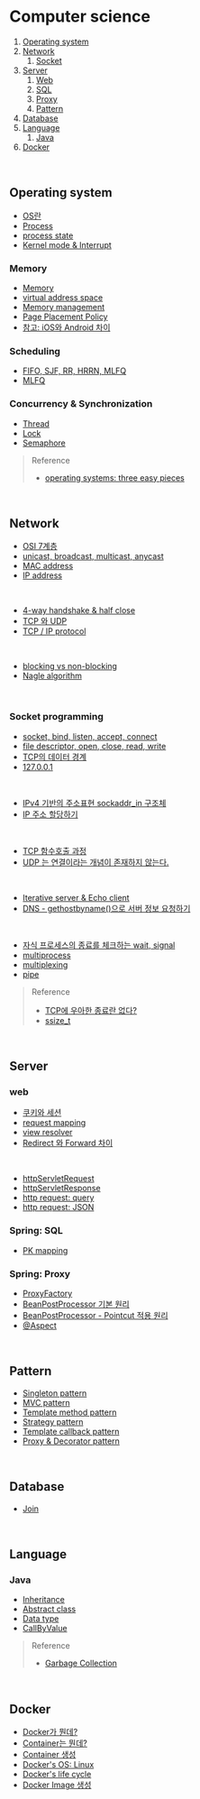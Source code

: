 # Computer science

1. [Operating system](#operating-system)
2. [Network](#network)
   1. [Socket](#socket-programming)
3. [Server](#server)
   1. [Web](#web)
   2. [SQL](#spring-sql)
   3. [Proxy](#spring-proxy)
   4. [Pattern](#pattern)
4. [Database](#database)
5. [Language](#language)
   1. [Java](#java)
6. [Docker](#docker)
<br>

## Operating system

- [OS란](https://github.com/evelyn82ny/Computer-science/blob/master/Operating_system/theory/what_is_OS.md)
- [Process](https://github.com/evelyn82ny/Computer-science/blob/master/Operating_system/theory/process.md)
- [process state](https://github.com/evelyn82ny/Computer-science/blob/master/Operating_system/theory/process_state.md)
- [Kernel mode & Interrupt](https://github.com/evelyn82ny/Computer-science/blob/master/Operating_system/theory/interrupt.md)

### Memory

- [Memory](https://github.com/evelyn82ny/Computer-science/blob/master/Operating_system/theory/memory.md)
- [virtual address space](https://velog.io/@evelyn82ny/virtual-address-space)
- [Memory management](https://github.com/evelyn82ny/Computer-science/blob/master/Operating_system/theory/memory_management.md)
- [Page Placement Policy](https://github.com/evelyn82ny/Computer-science/blob/master/Operating_system/theory/page_placement_policy.md)
- [참고: iOS와 Android 차이](https://github.com/evelyn82ny/Computer-science/blob/master/Operating_system/theory/difference_between_iOS_and_Android.md)
  
### Scheduling

- [FIFO, SJF, RR, HRRN, MLFQ](https://github.com/evelyn82ny/Computer-science/blob/master/Operating_system/theory/scheduling.md)
- [MLFQ](https://github.com/evelyn82ny/Computer-science/blob/master/Operating_system/theory/MLFQ.md)

### Concurrency & Synchronization

- [Thread](https://velog.io/@evelyn82ny/concurrency-thread)
- [Lock](https://velog.io/@evelyn82ny/concurrency-lock)
- [Semaphore](https://velog.io/@evelyn82ny/synchronization-semaphore)

> Reference
> - [operating systems: three easy pieces](https://pages.cs.wisc.edu/~remzi/OSTEP/)

<br>

## Network

- [OSI 7계층](https://github.com/evelyn82ny/Computer-science/blob/master/Network/theory/OSI-7-layer.md)
- [unicast, broadcast, multicast, anycast](https://github.com/evelyn82ny/Computer-science/blob/master/Network/theory/unicast_BUM_traffic.md)
- [MAC address](https://github.com/evelyn82ny/Computer-science/blob/master/Network/theory/MAC-address.md)
- [IP address](https://github.com/evelyn82ny/Computer-science/blob/master/Network/theory/IP-address.md)
<br>

- [4-way handshake & half close](https://github.com/evelyn82ny/Computer-science/blob/master/Network/theory/4-way-handshake.md)
- [TCP 와 UDP](https://github.com/evelyn82ny/Computer-science/blob/master/Network/theory/TCP-VS-UDP.md)
- [TCP / IP protocol](https://github.com/evelyn82ny/Computer-science/blob/master/Network/theory/TCP-IP-protocol.md)
<br>

- [blocking vs non-blocking](https://github.com/evelyn82ny/Computer-science/blob/master/Network/theory/blocking-vs-non-blocking.md)
- [Nagle algorithm](https://github.com/evelyn82ny/Computer-science/blob/master/Network/theory/nagle-algorithm.md)
<br>

### Socket programming

- [socket, bind, listen, accept, connect](https://github.com/evelyn82ny/Computer-science/blob/master/Network/theory/socket.md)
- [file descriptor, open, close, read, write](https://github.com/evelyn82ny/Computer-science/blob/master/Network/theory/file-descriptor.md)
- [TCP의 데이터 경계](https://github.com/evelyn82ny/Computer-science/blob/master/Network/theory/boundary-of-tcp-transmission-data.md)
- [127.0.0.1](https://github.com/evelyn82ny/Computer-science/blob/master/Network/theory/localhost.md)
<br>

- [IPv4 기반의 주소표현 sockaddr_in 구조체](https://github.com/evelyn82ny/Computer-science/blob/master/Network/theory/sockaddr.md)
- [IP 주소 할당하기](https://github.com/evelyn82ny/Computer-science/blob/master/Network/theory/allocate-ip.md)
<br>

- [TCP 함수호출 과정](https://github.com/evelyn82ny/Computer-science/blob/master/Network/theory/TCP-system-call.md)
- [UDP 는 연결이라는 개념이 존재하지 않는다.](https://github.com/evelyn82ny/Computer-science/blob/master/Network/theory/UDP-system-call.md)
<br>

- [Iterative server & Echo client](https://github.com/evelyn82ny/Computer-science/blob/master/Network/theory/iterative-server-and-echo-client.md)
- [DNS - gethostbyname()으로 서버 정보 요청하기](https://github.com/evelyn82ny/Computer-science/blob/master/Network/theory/dns.md)
<br>

- [자식 프로세스의 종료를 체크하는 wait, signal](https://github.com/evelyn82ny/Computer-science/blob/master/Network/theory/zombie-check.md)
- [multiprocess](https://github.com/evelyn82ny/Computer-science/blob/master/Network/theory/multiprocess.md)
- [multiplexing](https://github.com/evelyn82ny/Computer-science/blob/master/Network/theory/multiplexing.md)
- [pipe](https://github.com/evelyn82ny/Computer-science/blob/master/Network/theory/pipe.md)

> Reference
> - [TCP에 우아한 종료란 없다?](https://sunyzero.tistory.com/269)
> - [ssize_t](https://lacti.github.io/2011/01/08/different-between-size-t-ssize-t/)

<br>

## Server

### web

- [쿠키와 세션](https://github.com/evelyn82ny/Computer-science/blob/master/Server/Web/cookie_and_session.md)
- [request mapping](https://github.com/evelyn82ny/Computer-science/blob/master/Server/Web/request_mapping.md)
- [view resolver](https://github.com/evelyn82ny/Computer-science/blob/master/Server/Web/view_resolver.md)
- [Redirect 와 Forward 차이](https://github.com/evelyn82ny/Computer-science/blob/master/Server/Web/redirect_forward.md)
<br>

- [httpServletRequest](https://github.com/evelyn82ny/Computer-science/blob/master/Server/Web/httpServletRequest.md)
- [httpServletResponse](https://github.com/evelyn82ny/Computer-science/blob/master/Server/Web/httpServletResponse.md)
- [http request: query](https://github.com/evelyn82ny/Computer-science/blob/master/Server/Web/http_request_query.md)
- [http request: JSON](https://github.com/evelyn82ny/Computer-science/blob/master/Server/Web/http_request_json.md)

### Spring: SQL

- [PK mapping](https://velog.io/@evelyn82ny/primary-key-mapping)

### Spring: Proxy

- [ProxyFactory](https://github.com/evelyn82ny/Computer-science/blob/master/Server/proxy/ProxyFactory.md)
- [BeanPostProcessor 기본 원리](https://github.com/evelyn82ny/Computer-science/blob/master/Server/proxy/BeanPostProcessor_basic.md)
- [BeanPostProcessor - Pointcut 적용 원리](https://github.com/evelyn82ny/Computer-science/blob/master/Server/proxy/BeanPostProcessor_pointcut.md)
- [@Aspect](https://velog.io/@evelyn82ny/Spring-AOP-Aspect)

<br>

## Pattern

- [Singleton pattern](https://github.com/evelyn82ny/Computer-science/blob/master/Server/pattern/singleton_pattern.md)
- [MVC pattern](https://github.com/evelyn82ny/Computer-science/blob/master/Server/pattern/spring_mvc.md)
- [Template method pattern](https://velog.io/@evelyn82ny/template-method-pattern)
- [Strategy pattern](https://velog.io/@evelyn82ny/strategy-pattern)
- [Template callback pattern](https://velog.io/@evelyn82ny/template-callback-pattern)
- [Proxy & Decorator pattern](https://velog.io/@evelyn82ny/proxy-pattern-decorator-pattern)

<br>

## Database

- [Join](https://github.com/evelyn82ny/Computer-science/blob/master/Database/Join.md)

<br>

## Language

### Java

- [Inheritance](https://github.com/evelyn82ny/Computer-science/blob/master/Language/Java/Inheritance.md)
- [Abstract class](https://github.com/evelyn82ny/Computer-science/blob/master/Language/Java/AbstractClass.md)
- [Data type](https://github.com/evelyn82ny/Computer-science/blob/master/Language/Java/DataType.md)
- [CallByValue](https://github.com/evelyn82ny/Computer-science/blob/master/Language/Java/CallByValue.md)

> Reference
> - [Garbage Collection](https://d2.naver.com/helloworld/1329)

<br>

## Docker

- [Docker가 뭔데?](https://github.com/evelyn82ny/Computer-science/blob/master/Docker/what_is_docker.md)
- [Container는 뭔데?](https://github.com/evelyn82ny/Computer-science/blob/master/Docker/what_is_container.md)
- [Container 생성](https://github.com/evelyn82ny/Computer-science/blob/master/Docker/create_container.md)
- [Docker's OS: Linux](https://github.com/evelyn82ny/Computer-science/blob/master/Docker/docker_os_linux.md)
- [Docker's life cycle](https://github.com/evelyn82ny/Computer-science/blob/master/Docker/docker_life_cycle.md)
- [Docker Image 생성](https://github.com/evelyn82ny/Computer-science/blob/master/Docker/create_docker_image.md)